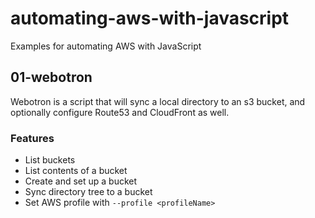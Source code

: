 # automating-aws-with-javascript

Examples for automating AWS with JavaScript

## 01-webotron

Webotron is a script that will sync a local directory to an s3 bucket, and optionally configure Route53 and CloudFront as well.

### Features

- List buckets
- List contents of a bucket
- Create and set up a bucket
- Sync directory tree to a bucket
- Set AWS profile with `--profile <profileName>`
